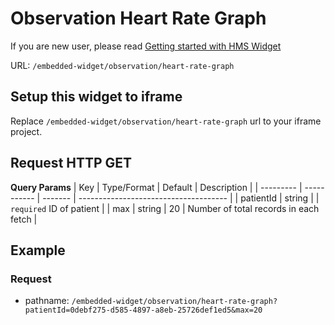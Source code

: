 # Observation Heart Rate Graph

If you are new user, please read [Getting started with HMS Widget](/embedded-widget?widget=get-started)


URL: `/embedded-widget/observation/heart-rate-graph`

## Setup this widget to iframe
Replace `/embedded-widget/observation/heart-rate-graph` url to your iframe project.

## Request HTTP GET
**Query Params**
| Key       | Type/Format | Default | Description                           |
| --------- | ----------- | ------- | ------------------------------------- |
| patientId | string      |         | `required` ID of patient              |
| max       | string      | 20      | Number of total records in each fetch |

## Example

### Request
 - pathname: `/embedded-widget/observation/heart-rate-graph?patientId=0debf275-d585-4897-a8eb-25726def1ed5&max=20` 

